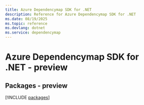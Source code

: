 ```yaml
---
title: Azure Dependencymap SDK for .NET
description: Reference for Azure Dependencymap SDK for .NET
ms.date: 08/19/2025
ms.topic: reference
ms.devlang: dotnet
ms.service: dependencymap
---
```

# Azure Dependencymap SDK for .NET - preview
## Packages - preview
[!INCLUDE [packages](dependencymap-index.md)]